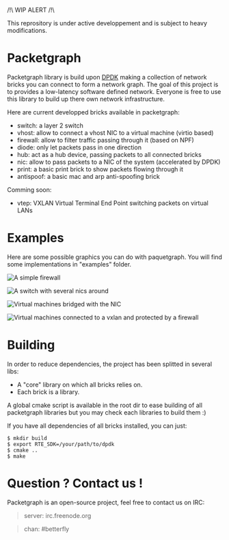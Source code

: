 /!\ WIP ALERT /!\

This reprository is under active developpement and is subject to heavy
modifications.

# Packetgraph

Packetgraph library is build upon [DPDK](http://dpdk.org/) making a collection
of network bricks you can connect to form a network graph.
The goal of this project is to provides a low-latency software defined
network.
Everyone is free to use this library to build up there own network
infrastructure.

Here are current developped bricks available in packetgraph:

- switch: a layer 2 switch
- vhost: allow to connect a vhost NIC to a virtual machine (virtio based)
- firewall: allow to filter traffic passing through it (based on NPF)
- diode: only let packets pass in one direction
- hub: act as a hub device, passing packets to all connected bricks
- nic: allow to pass packets to a NIC of the system (accelerated by DPDK)
- print: a basic print brick to show packets flowing through it
- antispoof: a basic mac and arp anti-spoofing brick

Comming soon:

- vtep: VXLAN Virtual Terminal End Point switching packets on virtual LANs

# Examples

Here are some possible graphics you can do with paquetgraph. You will find
some implementations in "examples" folder.

![A simple firewall](http://i.imgur.com/suqQAbG.png "A simple firewall")

![A switch with several nics around](http://i.imgur.com/GT60CpA.png "A switch with several nics around")

![Virtual machines bridged with the NIC](http://i.imgur.com/UnDYTLB.png "Virtual machines bridged with the NIC")

![Virtual machines connected to a vxlan and protected by a firewall](http://i.imgur.com/Mnxid6n.png "Virtual machines connected to a vxlan and protected by a firewall")

# Building

In order to reduce dependencies, the project has been splitted in several libs:
- A "core" library on which all bricks relies on.
- Each brick is a library.

A global cmake script is available in the root dir to ease building of all
packetgraph libraries but you may check each libraries to build them :)

If you have all dependencies of all bricks installed, you can just:
```
$ mkdir build
$ export RTE_SDK=/your/path/to/dpdk
$ cmake ..
$ make
```

# Question ? Contact us !

Packetgraph is an open-source project, feel free to contact us on IRC:

> server: irc.freenode.org

> chan: #betterfly
